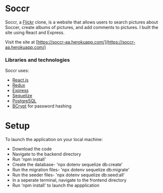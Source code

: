 # Soccr
Soccr, a [Flickr](https://www.flickr.com/) clone, is a website that allows users to search pictures about Soccer, create albums of pictures, and add comments to pictures. I built the site using React and Express. 

Visit the site at [https://soccr-aa.herokuapp.com/](https://soccr-aa.herokuapp.com/)

### Libraries and technologies
Soccr uses:

* [React.js](https://reactjs.org/)
* [Redux](https://redux.js.org/)
* [Express](https://expressjs.com/)
* [Sequelize](https://sequelize.org/)
* [PostgreSQL](https://www.postgresql.org/)
* [BCrypt](https://github.com/dcodeIO/bcrypt.js) for password hashing

# Setup
To launch the application on your local machine:

* Download the code
* Navigate to the backend directory
* Run 'npm install'
* Create the database- 'npx dotenv sequelize db:create'
* Run the migration files- 'npx dotenv sequelize db:migrate'
* Run the seeder files- 'npx dotenv sequelize db:seed:all'
* In a seperate terminal, navigate to the frontend directory
* Run 'npm install' to launch the appplication

